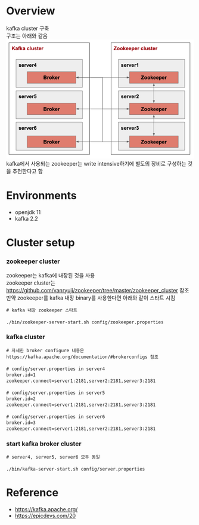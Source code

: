 # Overview
kafka cluster 구축<br>
구조는 아래와 같음<br>
![alt text](architecture.png)<br>
kafka에서 사용되는 zookeeper는 write intensive하기에 별도의 장비로 구성하는 것을 추천한다고 함<br>


# Environments
* openjdk 11
* kafka 2.2


# Cluster setup
### zookeeper cluster
zookeeper는 kafka에 내장된 것을 사용<br>
zookeeper cluster는 https://github.com/vanryuji/zookeeper/tree/master/zookeeper_cluster 참조<br>
만약 zookeeper를 kafka 내장 binary를 사용한다면 아래와 같이 스타트 시킴<br>
```shell
# kafka 내장 zookeeper 스타트

./bin/zookeeper-server-start.sh config/zookeeper.properties
```


### kafka cluster
```shell
# 자세한 broker configure 내용은 https://kafka.apache.org/documentation/#brokerconfigs 참조

# config/server.properties in server4
broker.id=1
zookeeper.connect=server1:2181,server2:2181,server3:2181

# config/server.properties in server5
broker.id=2
zookeeper.connect=server1:2181,server2:2181,server3:2181

# config/server.properties in server6
broker.id=3
zookeeper.connect=server1:2181,server2:2181,server3:2181
```

### start kafka broker cluster
```shell
# server4, server5, server6 모두 동일

./bin/kafka-server-start.sh config/server.properties
```


# Reference
* https://kafka.apache.org/
* https://epicdevs.com/20
